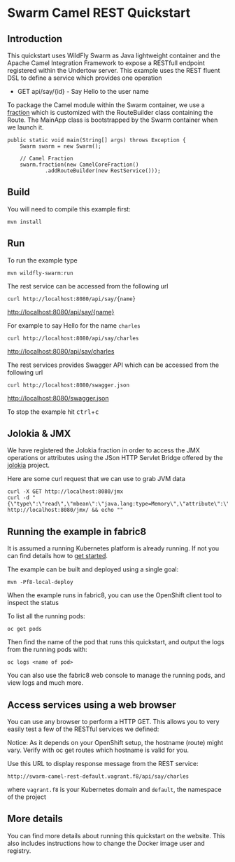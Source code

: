 # Swarm Camel REST Quickstart

## Introduction

This quickstart uses WildFly Swarm as Java lightweight container and the Apache Camel Integration Framework to expose a RESTfull endpoint registered within the Undertow server.
This example uses the REST fluent DSL to define a service which provides one operation

- GET api/say/{id}       - Say Hello to the user name

To package the Camel module within the Swarm container, we use a [fraction]() which is customized with the RouteBuilder class containing the Route.
The MainApp class is bootstrapped by the Swarm container when we launch it.

```
public static void main(String[] args) throws Exception {
	Swarm swarm = new Swarm();

	// Camel Fraction
	swarm.fraction(new CamelCoreFraction()
	        .addRouteBuilder(new RestService()));
```

## Build

You will need to compile this example first:

    mvn install

## Run

To run the example type

    mvn wildfly-swarm:run

The rest service can be accessed from the following url

    curl http://localhost:8080/api/say/{name}
<http://localhost:8080/api/say/{name}>

For example to say Hello for the name `charles`

    curl http://localhost:8080/api/say/charles
<http://localhost:8080/api/say/charles>

The rest services provides Swagger API which can be accessed from the following url

    curl http://localhost:8080/swagger.json
<http://localhost:8080/swagger.json>

To stop the example hit <kbd>ctrl</kbd>+<kbd>c</kbd>

## Jolokia & JMX

We have registered the Jolokia fraction in order to access the JMX operations or attributes using the JSon HTTP Servlet Bridge offered by the
[jolokia](https://jolokia.org/reference/html/protocol.html) project.

Here are some curl request that we can use to grab JVM data

```
curl -X GET http://localhost:8080/jmx
curl -d "{\"type\":\"read\",\"mbean\":\"java.lang:type=Memory\",\"attribute\":\"HeapMemoryUsage\",\"path\":\"used\"}" http://localhost:8080/jmx/ && echo ""
```

## Running the example in fabric8

It is assumed a running Kubernetes platform is already running. If not you can find details how to [get started](http://fabric8.io/guide/getStarted/index.html).

The example can be built and deployed using a single goal:

    mvn -Pf8-local-deploy

When the example runs in fabric8, you can use the OpenShift client tool to inspect the status

To list all the running pods:

    oc get pods

Then find the name of the pod that runs this quickstart, and output the logs from the running pods with:

    oc logs <name of pod>

You can also use the fabric8 web console to manage the running pods, and view logs and much more.

## Access services using a web browser

You can use any browser to perform a HTTP GET. This allows you to very easily test a few of the RESTful services we defined:

Notice: As it depends on your OpenShift setup, the hostname (route) might vary. Verify with oc get routes which hostname is valid for you.

Use this URL to display response message from the REST service:

    http://swarm-camel-rest-default.vagrant.f8/api/say/charles

where `vagrant.f8` is your Kubernetes domain and `default`, the namespace of the project

## More details

You can find more details about running this quickstart on the website. This also includes instructions how to change the Docker image user and registry.
